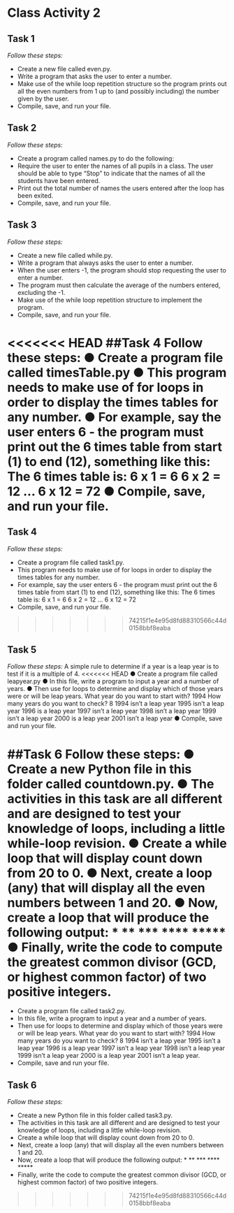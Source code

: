 # Class Activity 2


## Task 1
*Follow these steps:*
-  Create a new file called even.py.
-  Write a program that asks the user to enter a number.
-  Make use of the while loop repetition structure so the program prints out
all the even numbers from 1 up to (and possibly including) the number
given by the user.
-  Compile, save, and run your file.

## Task 2
*Follow these steps:*
-  Create a program called names.py to do the following:
-  Require the user to enter the names of all pupils in a class. The user
should be able to type “Stop” to indicate that the names of all the
students have been entered.
-  Print out the total number of names the users entered after the
loop has been exited.
-  Compile, save, and run your file.

## Task 3
*Follow these steps:*
-  Create a new file called while.py.
-  Write a program that always asks the user to enter a number.
-  When the user enters -1, the program should stop requesting the user to
enter a number.
-  The program must then calculate the average of the numbers entered,
excluding the -1.
-  Make use of the while loop repetition structure to implement the
program.
-  Compile, save, and run your file.

<<<<<<< HEAD
##Task 4 
Follow these steps: 
● Create a program file called timesTable.py
● This program needs to make use of for loops in order to display the times tables for any number. 
● For example, say the user enters 6 - the program must print out the 6 times table from start (1) to end (12), something like this: The 6 times table is: 6 x 1 = 6 6 x 2 = 12 … 6 x 12 = 72 
● Compile, save, and run your file.  
=======
## Task 4 
*Follow these steps:*
-  Create a program file called task1.py. 
-  This program needs to make use of for loops in order to display the times tables for any number. 
-  For example, say the user enters 6 - the program must print out the 6 times table from start (1) to end (12), something like this: The 6 times table is: 6 x 1 = 6 6 x 2 = 12 … 6 x 12 = 72 
-  Compile, save, and run your file.  
>>>>>>> 74215f1e4e95d8fd88310566c44d0158bbf8eaba

## Task 5
*Follow these steps:* 
A simple rule to determine if a year is a leap year is to test if it is a multiple of 4. 
<<<<<<< HEAD
● Create a program file called leapyear.py
● In this file, write a program to input a year and a number of years. 
● Then use for loops to determine and display which of those years were or will be leap years. What year do you want to start with? 1994 How many years do you want to check? 8 1994 isn’t a leap year 1995 isn’t a leap year 1996 is a leap year 1997 isn’t a leap year 1998 isn’t a leap year 1999 isn’t a leap year 2000 is a leap year 2001 isn’t a leap year 
● Compile, save and run your file.  

##Task 6 
Follow these steps: 
● Create a new Python file in this folder called countdown.py. 
● The activities in this task are all different and are designed to test your knowledge of loops, including a little while-loop revision. 
● Create a while loop that will display count down from 20 to 0. 
● Next, create a loop (any) that will display all the even numbers between 1 and 20. 
● Now, create a loop that will produce the following output: * ** *** **** ***** 
● Finally, write the code to compute the greatest common divisor (GCD, or highest common factor) of two positive integers.
=======
-  Create a program file called task2.py.
-  In this file, write a program to input a year and a number of years.
-  Then use for loops to determine and display which of those years were or will be leap years. What year do you want to start with? 1994 How many years do you want to check? 8 1994 isn’t a leap year 1995 isn’t a leap year 1996 is a leap year 1997 isn’t a leap year 1998 isn’t a leap year 1999 isn’t a leap year 2000 is a leap year 2001 isn’t a leap year.
-  Compile, save and run your file.  

## Task 6
*Follow these steps:*
-  Create a new Python file in this folder called task3.py.
-  The activities in this task are all different and are designed to test your knowledge of loops, including a little while-loop revision.
-  Create a while loop that will display count down from 20 to 0.
-  Next, create a loop (any) that will display all the even numbers between 1 and 20.
-  Now, create a loop that will produce the following output: * ** *** **** *****
-  Finally, write the code to compute the greatest common divisor (GCD, or highest common factor) of two positive integers.
>>>>>>> 74215f1e4e95d8fd88310566c44d0158bbf8eaba
